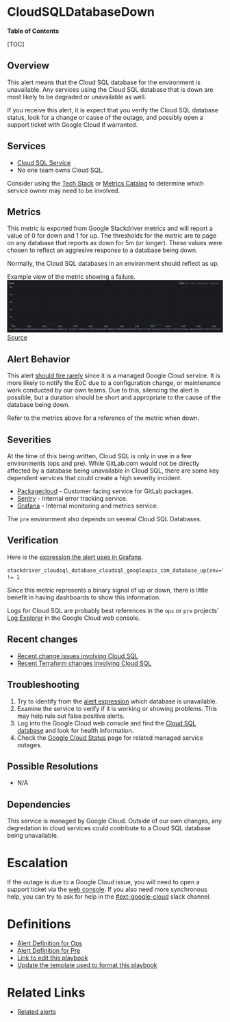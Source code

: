 # CloudSQLDatabaseDown

**Table of Contents**

[TOC]

## Overview

This alert means that the Cloud SQL database for the environment is unavailable.
Any services using the Cloud SQL database that is down are most likely to be degraded or unavailable as well.

If you receive this alert, it is expect that you verify the Cloud SQL database status, look for a change or cause of the outage, and possibly open a support ticket with Google Cloud if warranted.

## Services

- [Cloud SQL Service](../README.md)
- No one team owns Cloud SQL.

Consider using the [Tech Stack](https://handbook.gitlab.com/handbook/business-technology/tech-stack/) or [Metrics Catalog](../../../metrics-catalog/README.md) to determine which service owner may need to be involved.

## Metrics

This metric is exported from Google Stackdriver metrics and will report a value of 0 for down and 1 for up.
The thresholds for the metric are to page on any database that reports as down for 5m (or longer).
These values were chosen to reflect an aggresive response to a database being down.

Normally, the Cloud SQL databases in an environment should reflect as up.

Example view of the metric showing a failure.
![CloudSQLDatabaseDown Metric](../img/example_couldsqldatabase_down.png)
[Source](https://dashboards.gitlab.net/goto/2bVjTNuIR?orgId=1)

## Alert Behavior

This alert [should fire rarely](https://nonprod-log.gitlab.net/app/r/s/Dvj4e) since it is a managed Google Cloud service.
It is more likely to notify the EoC due to a configuration change, or maintenance work conducted by our own teams.
Due to this, silencing the alert is possible, but a duration should be short and appropriate to the cause of the database being down.

Refer to the metrics above for a reference of the metric when down.

## Severities

At the time of this being written, Cloud SQL is only in use in a few environments (ops and pre).
While GitLab.com would not be directly affected by a database being unavailable in Cloud SQL, there are some key dependent services that could create a high severity incident.

- [Packagecloud](../../packagecloud/README.md) - Customer facing service for GitLab packages.
- [Sentry](../../sentry/README.md) - Internal error tracking service.
- [Grafana](../../monitoring/README.md) - Internal monitoring and metrics service.

The `pre` environment also depends on several Cloud SQL Databases.

## Verification

Here is the [expression the alert uses in Grafana](https://dashboards.gitlab.net/goto/yiJBLHuSR?orgId=1).

```
stackdriver_cloudsql_database_cloudsql_googleapis_com_database_up{env="ops"} != 1
```

Since this metric represents a binary signal of up or down, there is little benefit in having dashboards to show this information.

Logs for Cloud SQL are probably best references in the `ops` or `pre` projects' [Log Explorer](https://cloudlogging.app.goo.gl/wcQhosoXqEvbVzPJ9) in the Google Cloud web console.

## Recent changes

- [Recent change issues involving Cloud SQL](https://gitlab.com/gitlab-com/gl-infra/production/-/issues/?sort=updated_desc&state=all&search=cloudsql&label_name%5B%5D=change&label_name%5B%5D=Service%3A%3ACloudSQL&first_page_size=100)
- [Recent Terraform changes involving Cloud SQL](https://ops.gitlab.net/gitlab-com/gl-infra/config-mgmt/-/merge_requests?scope=all&search=cloudsql&sort=merged_at_desc&state=merged)

## Troubleshooting

1. Try to identify from the [alert expression](https://dashboards.gitlab.net/goto/yiJBLHuSR?orgId=1) which database is unavailable.
2. Examine the service to verify if it is working or showing problems. This may help rule out false positive alerts.
3. Log into the Google Cloud web console and find the [Cloud SQL database](https://console.cloud.google.com/sql/instances?referrer=search&project=gitlab-ops) and look for health information.
4. Check the [Google Cloud Status](https://status.cloud.google.com/) page for related managed service outages.

## Possible Resolutions

- N/A

## Dependencies

This service is managed by Google Cloud. Outside of our own changes, any degredation in cloud services could contribute to a Cloud SQL database being unavailable.

# Escalation

If the outage is due to a Google Cloud issue, you will need to open a support ticket via the [web console](https://console.cloud.google.com/).
If you also need more synchronous help, you can try to ask for help in the [#ext-google-cloud](https://gitlab.enterprise.slack.com/archives/C01KPV0V3SM) slack channel.

# Definitions

- [Alert Definition for Ops](https://gitlab.com/gitlab-com/runbooks/-/blob/master/mimir-rules/gitlab-ops/cloud_sql.yml#L4-15)
- [Alert Definition for Pre](https://gitlab.com/gitlab-com/runbooks/-/blob/master/mimir-rules/gitlab-pre/cloud_sql.yml#L4-15)
- [Link to edit this playbook](https://gitlab.com/gitlab-com/runbooks/-/edit/master/docs/cloud-sql/alerts/CloudSQLDatabaseDown.md?ref_type=heads)
- [Update the template used to format this playbook](https://gitlab.com/gitlab-com/runbooks/-/edit/master/docs/template-alert-playbook.md?ref_type=heads)

# Related Links

- [Related alerts](./)
